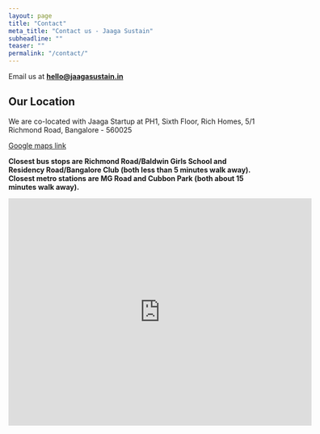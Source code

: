 ```yaml
---
layout: page
title: "Contact"
meta_title: "Contact us - Jaaga Sustain"
subheadline: ""
teaser: ""
permalink: "/contact/"
---
```


Email us at [**hello@jaagasustain.in**](mailto:hello@jaagasustain.in?Subject=Hello%20Jaaga%20Sustain%21)

## Our Location
We are co-located with Jaaga Startup at PH1, Sixth Floor, Rich Homes, 5/1 Richmond Road, Bangalore - 560025

[Google maps link](https://goo.gl/maps/pfCoZAT3kXA2)

**Closest bus stops are Richmond Road/Baldwin Girls School and Residency Road/Bangalore Club (both less than 5 minutes walk away). Closest metro stations are MG Road and Cubbon Park (both about 15 minutes walk away).**

<div class="google-maps">
<iframe src="https://www.google.com/maps/embed?pb=!1m18!1m12!1m3!1d10997.237149482506!2d77.59410676994005!3d12.964781639307363!2m3!1f0!2f0!3f0!3m2!1i1024!2i768!4f13.1!3m3!1m2!1s0x3bae15d1575610e1%3A0x623c9342a16779b0!2sJaaga!5e0!3m2!1sen!2sin!4v1449897606317" width="600" height="450" frameborder="0" style="border:0" allowfullscreen></iframe>
</div>
